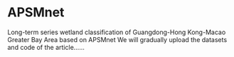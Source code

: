 # APSMnet
Long-term series wetland classification of Guangdong-Hong Kong-Macao Greater Bay Area based on APSMnet
We will gradually upload the datasets and code of the article......

